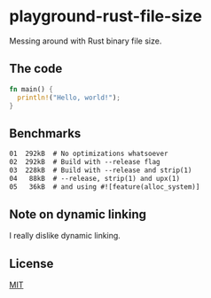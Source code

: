 # playground-rust-file-size
Messing around with Rust binary file size.

## The code
```rust
fn main() {
  println!("Hello, world!");
}
```

## Benchmarks
```txt
01  292kB  # No optimizations whatsoever
02  292kB  # Build with --release flag
03  228kB  # Build with --release and strip(1)
04   88kB  # --release, strip(1) and upx(1)
05   36kB  # and using #![feature(alloc_system)]
```

## Note on dynamic linking
I really dislike dynamic linking.

## License
[MIT](https://tldrlegal.com/license/mit-license)
